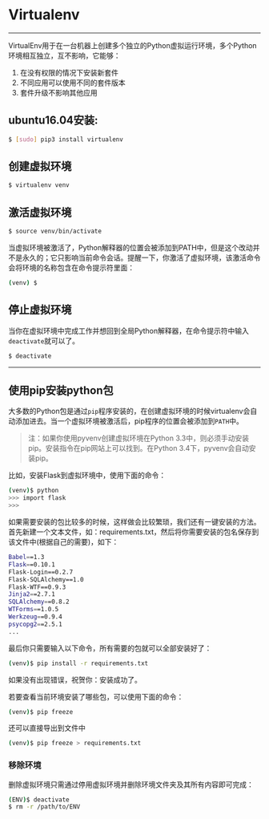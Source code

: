 Virtualenv
===

---

VirtualEnv用于在一台机器上创建多个独立的Python虚拟运行环境，多个Python环境相互独立，互不影响，它能够：

1. 在没有权限的情况下安装新套件
1. 不同应用可以使用不同的套件版本
1. 套件升级不影响其他应用


## ubuntu16.04安装:

```bash
$ [sudo] pip3 install virtualenv
```

## 创建虚拟环境

```bash
$ virtualenv venv
```

## 激活虚拟环境

```bash
$ source venv/bin/activate
```

当虚拟环境被激活了，Python解释器的位置会被添加到PATH中，但是这个改动并不是永久的；它只影响当前命令会话。提醒一下，你激活了虚拟环境，该激活命令会将环境的名称包含在命令提示符里面：

```bash
(venv) $
```

## 停止虚拟环境

当你在虚拟环境中完成工作并想回到全局Python解释器，在命令提示符中输入`deactivate`就可以了。

```bash
$ deactivate
```

---

## 使用pip安装python包

大多数的Python包是通过`pip`程序安装的，在创建虚拟环境的时候virtualenv会自动添加进去。当一个虚拟环境被激活后，pip程序的位置会被添加到`PATH`中。


> 注：如果你使用pyvenv创建虚拟环境在Python 3.3中，则必须手动安装pip。安装指令在pip网站上可以找到。在Python 3.4下，pyvenv会自动安装pip。

比如，安装Flask到虚拟环境中，使用下面的命令：

```bash
(venv)$ python
>>> import flask
>>>
```

如果需要安装的包比较多的时候，这样做会比较繁琐，我们还有一键安装的方法。首先新建一个文本文件，如：requirements.txt，然后将你需要安装的包名保存到该文件中(根据自己的需要)，如下：

```bash
Babel==1.3
Flask==0.10.1
Flask-Login==0.2.7
Flask-SQLAlchemy==1.0
Flask-WTF==0.9.3
Jinja2==2.7.1
SQLAlchemy==0.8.2
WTForms==1.0.5
Werkzeug==0.9.4
psycopg2==2.5.1
...
```

最后你只需要输入以下命令，所有需要的包就可以全部安装好了：

```bash
(venv)$ pip install -r requirements.txt
```

如果没有出现错误，祝贺你：安装成功了。

若要查看当前环境安装了哪些包，可以使用下面的命令：

```bash
(venv)$ pip freeze
```

还可以直接导出到文件中

```bash
(venv)$ pip freeze > requirements.txt
```


### 移除环境


删除虚拟环境只需通过停用虚拟环境并删除环境文件夹及其所有内容即可完成：

```bash
(ENV)$ deactivate
$ rm -r /path/to/ENV
```

